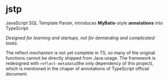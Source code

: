# jstp
JavaScript SQL Template Parser, introduces **MyBatis**-style **annotations** into TypeScript.

*Designed for learning and startups, not for demanding and complicated tasks.*

The reflect mechanism is not yet complete in TS, so many of the original functions cannot be
directly shipped from Java usage. The framework is redesigned with `reflect-metadata`(the only
dependency of this project), which is mentioned in the chaper of annotations of TypeScript 
official document.
